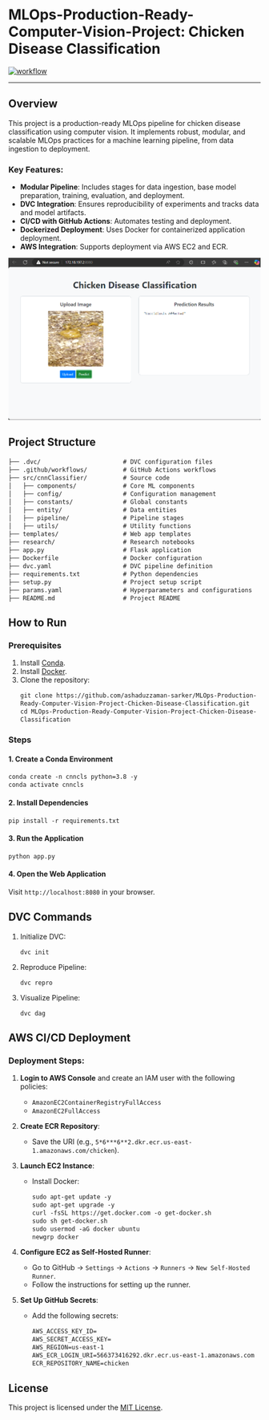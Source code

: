 # MLOps-Production-Ready-Computer-Vision-Project: Chicken Disease Classification
[![workflow](https://github.com/ashaduzzaman-sarker/MLOps-Production-Ready-Computer-Vision-Project-Chicken-Disease-Classification/actions/workflows/main.yaml/badge.svg)](https://github.com/ashaduzzaman-sarker/MLOps-Production-Ready-Computer-Vision-Project-Chicken-Disease-Classification/actions/workflows/main.yaml)

---

## Overview
This project is a production-ready MLOps pipeline for chicken disease classification using computer vision. It implements robust, modular, and scalable MLOps practices for a machine learning pipeline, from data ingestion to deployment.

### Key Features:
- **Modular Pipeline**: Includes stages for data ingestion, base model preparation, training, evaluation, and deployment.
- **DVC Integration**: Ensures reproducibility of experiments and tracks data and model artifacts.
- **CI/CD with GitHub Actions**: Automates testing and deployment.
- **Dockerized Deployment**: Uses Docker for containerized application deployment.
- **AWS Integration**: Supports deployment via AWS EC2 and ECR.

![Chicken Disease Classification](images/web_app.PNG)

## Project Structure

```
├── .dvc/                       # DVC configuration files
├── .github/workflows/          # GitHub Actions workflows
├── src/cnnClassifier/          # Source code
│   ├── components/             # Core ML components
│   ├── config/                 # Configuration management
│   ├── constants/              # Global constants
│   ├── entity/                 # Data entities
│   ├── pipeline/               # Pipeline stages
│   ├── utils/                  # Utility functions
├── templates/                  # Web app templates
├── research/                   # Research notebooks
├── app.py                      # Flask application
├── Dockerfile                  # Docker configuration
├── dvc.yaml                    # DVC pipeline definition
├── requirements.txt            # Python dependencies
├── setup.py                    # Project setup script
├── params.yaml                 # Hyperparameters and configurations
├── README.md                   # Project README
```


## How to Run

### Prerequisites
1. Install [Conda](https://docs.conda.io/en/latest/).
2. Install [Docker](https://www.docker.com/).
3. Clone the repository:
   ```
   git clone https://github.com/ashaduzzaman-sarker/MLOps-Production-Ready-Computer-Vision-Project-Chicken-Disease-Classification.git
   cd MLOps-Production-Ready-Computer-Vision-Project-Chicken-Disease-Classification
   ```

### Steps

#### 1. Create a Conda Environment
```
conda create -n cnncls python=3.8 -y
conda activate cnncls
```

#### 2. Install Dependencies
```
pip install -r requirements.txt
```

#### 3. Run the Application
```
python app.py
```

#### 4. Open the Web Application
Visit `http://localhost:8080` in your browser.



## DVC Commands

1. Initialize DVC:
   ```
   dvc init
   ```

2. Reproduce Pipeline:
   ```
   dvc repro
   ```

3. Visualize Pipeline:
   ```
   dvc dag
   ```


## AWS CI/CD Deployment

### Deployment Steps:
1. **Login to AWS Console** and create an IAM user with the following policies:
   - `AmazonEC2ContainerRegistryFullAccess`
   - `AmazonEC2FullAccess`

2. **Create ECR Repository**:
   - Save the URI (e.g., `5*6***6**2.dkr.ecr.us-east-1.amazonaws.com/chicken`).

3. **Launch EC2 Instance**:
   - Install Docker:
     ```
     sudo apt-get update -y
     sudo apt-get upgrade -y
     curl -fsSL https://get.docker.com -o get-docker.sh
     sudo sh get-docker.sh
     sudo usermod -aG docker ubuntu
     newgrp docker
     ```

4. **Configure EC2 as Self-Hosted Runner**:
   - Go to GitHub → `Settings` → `Actions` → `Runners` → `New Self-Hosted Runner`.
   - Follow the instructions for setting up the runner.

5. **Set Up GitHub Secrets**:
   - Add the following secrets:
     ```
     AWS_ACCESS_KEY_ID=
     AWS_SECRET_ACCESS_KEY=
     AWS_REGION=us-east-1
     AWS_ECR_LOGIN_URI=566373416292.dkr.ecr.us-east-1.amazonaws.com
     ECR_REPOSITORY_NAME=chicken
     ```

## License
This project is licensed under the [MIT License](LICENSE).
